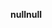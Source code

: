 <span data-ttu-id="dbc88-101">**null**</span><span class="sxs-lookup"><span data-stu-id="dbc88-101">**null**</span></span>
